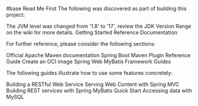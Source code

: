 #base
Read Me First
The following was discovered as part of building this project:

The JVM level was changed from '1.8' to '17', review the JDK Version Range on the wiki for more details.
Getting Started
Reference Documentation

For further reference, please consider the following sections:

Official Apache Maven documentation
Spring Boot Maven Plugin Reference Guide
Create an OCI image
Spring Web
MyBatis Framework
Guides

The following guides illustrate how to use some features concretely:

Building a RESTful Web Service
Serving Web Content with Spring MVC
Building REST services with Spring
MyBatis Quick Start
Accessing data with MySQL
